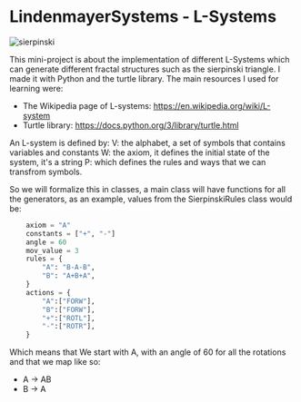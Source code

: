 # LindenmayerSystems - L-Systems
![sierpinski](https://github.com/DennisAmiranda/minor-projects/assets/81851888/4149ad50-8dd4-4a38-ac5a-d59c30b3cc16)

This mini-project is about the implementation of different L-Systems which can generate different fractal structures such as the sierpinski triangle.
I made it with Python and the turtle library. The main resources I used for learning were:
- The Wikipedia page of L-systems: https://en.wikipedia.org/wiki/L-system
- Turtle library: https://docs.python.org/3/library/turtle.html

An L-system is defined by:
V: the alphabet, a set of symbols that contains variables and constants
W: the axiom, it defines the initial state of the system, it's a string
P: which defines the rules and ways that we can transfrom symbols.

So we will formalize this in classes, a main class will have functions for all the generators,
as an example, values from the SierpinskiRules class would be:
```Python
    axiom = "A"
    constants = ["+", "-"]
    angle = 60
    mov_value = 3
    rules = {
        "A": "B-A-B",
        "B": "A+B+A",
    }
    actions = {
        "A":["FORW"],
        "B":["FORW"],
        "+":["ROTL"],
        "-":["ROTR"],
    }
```
Which means that We start with A, with an angle of 60 for all the rotations and that we map like so:
- A -> AB
- B -> A
